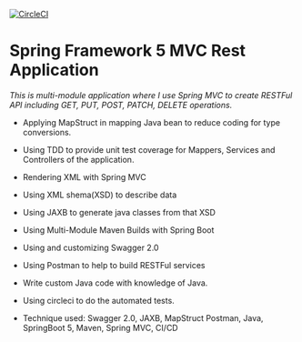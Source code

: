 [![CircleCI](https://circleci.com/gh/springframeworkguru/spring5-mvc-rest.svg?style=svg)](https://circleci.com/gh/springframeworkguru/spring5-mvc-rest)
# Spring Framework 5 MVC Rest Application
*This is multi-module application where I use Spring MVC to create RESTFul API including GET, PUT, POST, PATCH, DELETE operations.*
* Applying MapStruct in mapping Java bean to reduce coding for type conversions.
* Using TDD to provide unit test coverage for Mappers, Services and Controllers of the application.
* Rendering XML with Spring MVC
* Using XML shema(XSD) to describe data
* Using JAXB to generate java classes from that XSD
* Using Multi-Module Maven Builds with Spring Boot
* Using and customizing Swagger 2.0
* Using Postman to help to build RESTFul services
* Write custom Java code with knowledge of Java.
* Using circleci to do the automated tests.

* Technique used: Swagger 2.0, JAXB, MapStruct Postman, Java, SpringBoot 5, Maven, Spring MVC,   CI/CD

